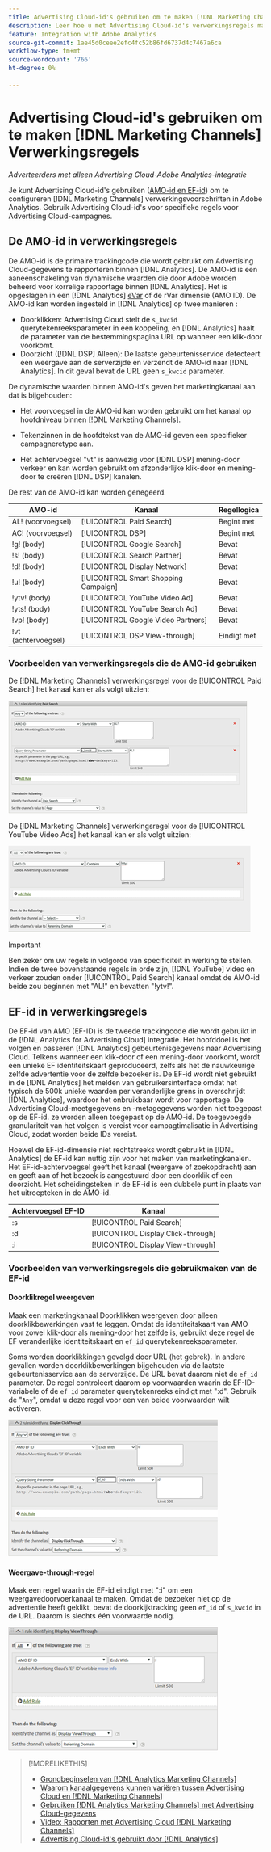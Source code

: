```yaml
---
title: Advertising Cloud-id's gebruiken om te maken [!DNL Marketing Channels] Regels
description: Leer hoe u met Advertising Cloud-id's verwerkingsregels maakt voor [!DNL Analytics Marketing Channels].
feature: Integration with Adobe Analytics
source-git-commit: 1ae45d0ceee2efc4fc52b86fd6737d4c7467a6ca
workflow-type: tm+mt
source-wordcount: '766'
ht-degree: 0%

---
```


# Advertising Cloud-id&#39;s gebruiken om te maken [!DNL Marketing Channels] Verwerkingsregels

*Adverteerders met alleen Advertising Cloud-Adobe Analytics-integratie*

Je kunt Advertising Cloud-id&#39;s gebruiken ([AMO-id en EF-id](../ids.md)) om te configureren [!DNL Marketing Channels] verwerkingsvoorschriften in Adobe Analytics. Gebruik Advertising Cloud-id&#39;s voor specifieke regels voor Advertising Cloud-campagnes.

## De AMO-id in verwerkingsregels

De AMO-id is de primaire trackingcode die wordt gebruikt om Advertising Cloud-gegevens te rapporteren binnen [!DNL Analytics]. De AMO-id is een aaneenschakeling van dynamische waarden die door Adobe worden beheerd voor korrelige rapportage binnen [!DNL Analytics]. Het is opgeslagen in een [!DNL Analytics] [eVar](https://experienceleague.adobe.com/docs/analytics/components/dimensions/evar.html) of de rVar dimensie (AMO ID). De AMO-id kan worden ingesteld in [!DNL Analytics] op twee manieren :

* Doorklikken: Advertising Cloud stelt de `s_kwcid` querytekenreeksparameter in een koppeling, en [!DNL Analytics] haalt de parameter van de bestemmingspagina URL op wanneer een klik-door voorkomt.
* Doorzicht ([!DNL DSP] Alleen): De laatste gebeurtenisservice detecteert een weergave aan de serverzijde en verzendt de AMO-id naar [!DNL Analytics]. In dit geval bevat de URL geen `s_kwcid` parameter.

De dynamische waarden binnen AMO-id&#39;s geven het marketingkanaal aan dat is bijgehouden:

* Het voorvoegsel in de AMO-id kan worden gebruikt om het kanaal op hoofdniveau binnen [!DNL Marketing Channels].

* Tekenzinnen in de hoofdtekst van de AMO-id geven een specifieker campagneretype aan.

* Het achtervoegsel &quot;vt&quot; is aanwezig voor [!DNL DSP] mening-door verkeer en kan worden gebruikt om afzonderlijke klik-door en mening-door te creëren [!DNL DSP] kanalen.

De rest van de AMO-id kan worden genegeerd.

| AMO-id | Kanaal | Regellogica |
|--------|---------|--------------------|
| AL! (voorvoegsel) | [!UICONTROL Paid Search] | Begint met |
| AC! (voorvoegsel) | [!UICONTROL DSP] | Begint met |
| !g! (body) | [!UICONTROL Google Search] | Bevat |
| !s! (body) | [!UICONTROL Search Partner] | Bevat |
| !d! (body) | [!UICONTROL Display Network] | Bevat |
| !u! (body) | [!UICONTROL Smart Shopping Campaign] | Bevat |
| !ytv! (body) | [!UICONTROL YouTube Video Ad] | Bevat |
| !yts! (body) | [!UICONTROL YouTube Search Ad] | Bevat |
| !vp! (body) | [!UICONTROL Google Video Partners] | Bevat |
| !vt (achtervoegsel) | [!UICONTROL DSP View-through] | Eindigt met |

### Voorbeelden van verwerkingsregels die de AMO-id gebruiken

De [!DNL Marketing Channels] verwerkingsregel voor de [!UICONTROL Paid Search] het kanaal kan er als volgt uitzien:

![Voorbeeld van een [!UICONTROL Paid Search] regel](/help/integrations/assets/a4adc-mc-rule-paidsearch.png)

De [!DNL Marketing Channels] verwerkingsregel voor de [!UICONTROL YouTube Video Ads] het kanaal kan er als volgt uitzien:

![Voorbeeld van een [!UICONTROL YouTube Video Ads] regel](/help/integrations/assets/a4adc-mc-rule-youtube-video.png)

>[!IMPORTANT]
>
> Ben zeker om uw regels in volgorde van specificiteit in werking te stellen. Indien de twee bovenstaande regels in orde zijn, [!DNL YouTube] video en verkeer zouden onder [!UICONTROL Paid Search] kanaal omdat de AMO-id beide zou beginnen met &quot;AL!&quot; en bevatten &quot;!ytv!&quot;.

## EF-id in verwerkingsregels

De EF-id van AMO (EF-ID) is de tweede trackingcode die wordt gebruikt in de [!DNL Analytics for Advertising Cloud] integratie. Het hoofddoel is het volgen en passeren [!DNL Analytics] gebeurtenisgegevens naar Advertising Cloud. Telkens wanneer een klik-door of een mening-door voorkomt, wordt een unieke EF identiteitskaart geproduceerd, zelfs als het de nauwkeurige zelfde advertentie voor de zelfde bezoeker is. De EF-id wordt niet gebruikt in de [!DNL Analytics] het melden van gebruikersinterface omdat het typisch de 500k unieke waarden per veranderlijke grens in overschrijdt [!DNL Analytics], waardoor het onbruikbaar wordt voor rapportage. De Advertising Cloud-meetgegevens en -metagegevens worden niet toegepast op de EF-id. ze worden alleen toegepast op de AMO-id. De toegevoegde granulariteit van het volgen is vereist voor campagtimalisatie in Advertising Cloud, zodat worden beide IDs vereist.

Hoewel de EF-id-dimensie niet rechtstreeks wordt gebruikt in [!DNL Analytics] de EF-id kan nuttig zijn voor het maken van marketingkanalen. Het EF-id-achtervoegsel geeft het kanaal (weergave of zoekopdracht) aan en geeft aan of het bezoek is aangestuurd door een doorklik of een doorzicht. Het scheidingsteken in de EF-id is een dubbele punt in plaats van het uitroepteken in de AMO-id.

| Achtervoegsel EF-ID | Kanaal |
|-------|---------|
| :s | [!UICONTROL Paid Search] |
| :d | [!UICONTROL Display Click-through] |
| :i | [!UICONTROL Display View-through] |

### Voorbeelden van verwerkingsregels die gebruikmaken van de EF-id

#### Doorklikregel weergeven

Maak een marketingkanaal Doorklikken weergeven door alleen doorklikbewerkingen vast te leggen. Omdat de identiteitskaart van AMO voor zowel klik-door als mening-door het zelfde is, gebruikt deze regel de EF veranderlijke identiteitskaart en `ef_id` querytekenreeksparameter.

Soms worden doorklikkingen gevolgd door URL (het gebrek). In andere gevallen worden doorklikbewerkingen bijgehouden via de laatste gebeurtenisservice aan de serverzijde. De URL bevat daarom niet de `ef_id` parameter. De regel controleert daarom op voorwaarden waarin de EF-ID-variabele of de `ef_id` parameter querytekenreeks eindigt met &quot;:d&quot;. Gebruik de &quot;`Any`&quot;, omdat u deze regel voor een van beide voorwaarden wilt activeren.

![Voorbeeld van een klikregel voor weergave](/help/integrations/assets/a4adc-mc-rule-display-ct.png)

#### Weergave-through-regel

Maak een regel waarin de EF-id eindigt met &quot;:i&quot; om een weergavedoorvoerkanaal te maken. Omdat de bezoeker niet op de advertentie heeft geklikt, bevat de doorkijktracking geen `ef_id` of `s_kwcid` in de URL. Daarom is slechts één voorwaarde nodig.

![Voorbeeld van een weergaveregel](/help/integrations/assets/a4adc-mc-rule-display-vt.png)

>[!MORELIKETHIS]
>
>* [Grondbeginselen van [!DNL Analytics Marketing Channels]](mc-overview.md)
>* [Waarom kanaalgegevens kunnen variëren tussen Advertising Cloud en [!DNL Marketing Channels]](mc-data-variances.md)
>* [Gebruiken [!DNL Analytics Marketing Channels] met Advertising Cloud-gegevens](mc-ac-data.md)
>* [Video: Rapporten met Advertising Cloud [!DNL Marketing Channels]](https://experienceleague.adobe.com/docs/advertising-cloud-learn/tutorials/analytics/analytics-reporting-a4adc.html)
>* [Advertising Cloud-id&#39;s gebruikt door [!DNL Analytics]](/help/integrations/analytics/ids.md)


